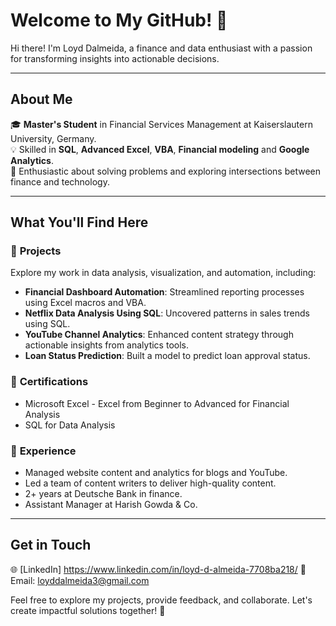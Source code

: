 # Welcome to My GitHub! 👋

Hi there! I'm Loyd Dalmeida, a finance and data enthusiast with a passion for transforming insights into actionable decisions.

---

## About Me

🎓 **Master's Student** in Financial Services Management at Kaiserslautern University, Germany.  
💡 Skilled in **SQL**, **Advanced Excel**, **VBA**, **Financial modeling** and **Google Analytics**.  
🚀 Enthusiastic about solving problems and exploring intersections between finance and technology. 

---

## What You'll Find Here

### 📂 **Projects**  
Explore my work in data analysis, visualization, and automation, including:
- **Financial Dashboard Automation**: Streamlined reporting processes using Excel macros and VBA.
- **Netflix Data Analysis Using SQL**: Uncovered patterns in sales trends using SQL.
- **YouTube Channel Analytics**: Enhanced content strategy through actionable insights from analytics tools.
- **Loan Status Prediction**: Built a model to predict loan approval status.

### 📜 **Certifications**  
- Microsoft Excel - Excel from Beginner to Advanced for Financial Analysis  
- SQL for Data Analysis
  
### 💼 **Experience**  
- Managed website content and analytics for blogs and YouTube.  
- Led a team of content writers to deliver high-quality content.  
- 2+ years at Deutsche Bank in finance.
- Assistant Manager at Harish Gowda & Co.

---

## Get in Touch

🌐 [LinkedIn] https://www.linkedin.com/in/loyd-d-almeida-7708ba218/ 
📧 Email: loyddalmeida3@gmail.com  

Feel free to explore my projects, provide feedback, and collaborate. Let's create impactful solutions together! 🚀
